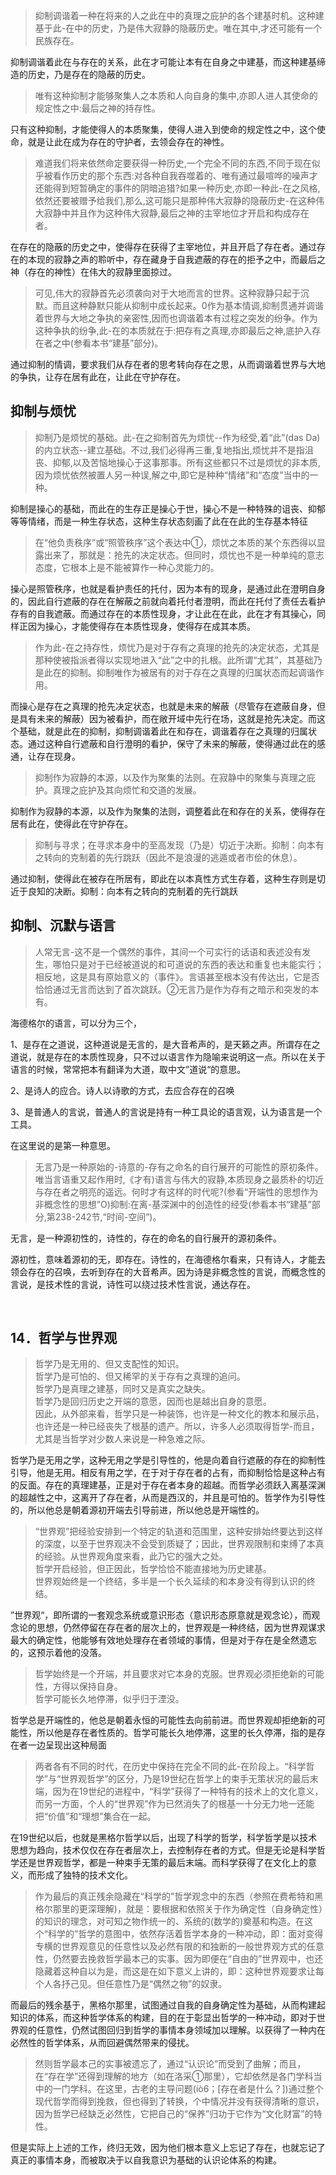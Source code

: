 <blockquote data-pid="9z0ro8gp">抑制调谐着一种在将来的人之此在中的真理之庇护的各个建基时机。这种建基于此-在中的历史，乃是伟大寂静的隐蔽历史。唯在其中,才还可能有一个民族存在。</blockquote><p data-pid="WTslUulz">抑制调谐着此在与存在的关系，此在才可能让本有在自身之中建基，而这种建基缔造的历史，乃是存在的隐蔽的历史。</p><blockquote data-pid="-fu9-yax">唯有这种抑制才能够聚集人之本质和人向自身的集中,亦即人进人其使命的规定性之中:最后之神的持存性。</blockquote><p data-pid="2xe5YIba">只有这种抑制，才能使得人的本质聚集，使得人进入到使命的规定性之中，这个使命，就是让此在成为存在的守护者，去领会存在的神性。</p><blockquote data-pid="n-_op_lQ"> 难道我们将来依然命定要获得一种历史,一个完全不同的东西,不同于现在似乎被看作历史的那个东西:对各种自我吞噬着的、唯有通过最喧哗的噪声才还能得到短暂确定的事件的阴暗追猎?如果一种历史,亦即一种此-在之风格,依然还要被赠予给我们,那么,这可能只是那种伟大寂静的隐蔽历史-在这种伟大寂静中并且作为这种伟大寂静,最后之神的主宰地位才开启和构成存在者。</blockquote><p data-pid="Gh-avg-q">在存在的隐蔽的历史之中，使得存在获得了主宰地位，并且开启了存在者。通过存在的本现的寂静之声的聆听中，存在藏身于自我遮蔽的存在的拒予之中，而最后之神（存在的神性）在伟大的寂静里面掠过。</p><blockquote data-pid="t_wIfEzX">可见,伟大的寂静首先必须袭向对于大地而言的世界。这种寂静只起于沉默。而且这种静默只能从抑制中成长起来。0作为基本情调,抑制贯通并调谐着世界与大地之争执的亲密性,因而也调谐着本有过程之突发的纷争。作为这种争执的纷争,此-在的本质就在于:把存有之真理,亦即最后之神,底护入存在者之中(参看本书“建基”部分)。</blockquote><p data-pid="PmFP-qbm">通过抑制的情调，要求我们从存在者的思考转向存在之思，从而调谐着世界与大地的争执，让存在居有此在，让此在守护存在。</p><h2>抑制与烦忧</h2><blockquote data-pid="tC7NMq7R">抑制乃是烦忧的基础。此-在之抑制首先为烦忧--作为经受,着“此”(das Da)的内立状态--建立基础。不过,我们必得再三重,复地指出,烦忧并不是指沮丧、抑郁,以及苦恼地操心于这事那事。所有这些都只不过是烦忧的非本质,因为烦忧依然被置人另一种误,解之中,即它是种种“情绪”和“态度”当中的一种。</blockquote><p data-pid="-7upmbvW">抑制是操心的基础，而此在的生存正是操心于世，操心不是一种特殊的诅丧、抑郁等等情绪，而是一种生存状态，这种生存状态刻画了此在在此的生存基本特征</p><blockquote data-pid="4Z6fv8fv">在“他负责秩序”或“照管秩序”这个表达中①，烦忧之本质的某个东西得以显露出来了，那就是：抢先的决定状态。但同时，烦忧也不是一种单纯的意志态度，它根本上是不能被算作一种心灵能力的。</blockquote><p data-pid="tcQOoyYz">操心是照管秩序，也就是看护责任的托付，因为本有的现身，是通过此在澄明自身的，因此自行遮蔽的存在在解蔽之前就向着托付者澄明，而此在托付了责任去看护存有的自我遮蔽。而通过存在的本质性现身，才让此在在此，此在才有其操心，同样正因为操心，才能使得存在本质性现身，使得存在成其本质。</p><blockquote data-pid="uJY_o-eL">作为此-在之持存性，烦忧乃是对于存有之真理的抢先的决定状态，尤其是那种使被指派者得以实现地进入“此”之中的扎根。此所谓“尤其”，其基础乃是此在的抑制。抑制唯作为被居有的对于存在之真理的归属状态而起调谐作用。</blockquote><p data-pid="GWSSlWgt">而操心是存在之真理的抢先决定状态，也就是未来的解蔽（尽管存在遮蔽自身，但是具有未来的解蔽）因为被看护，而在敞开域中先行在场，这就是抢先决定。而这个基础，就是此在的抑制，抑制调谐着此在和存在，调谐着存在之真理的归属状态。通过这种自行遮蔽和自行澄明的看护，保守了未来的解蔽，使得通过此在的感通，让存在现身。</p><blockquote data-pid="dCs4XoCO">抑制作为寂静的本源，以及作为聚集的法则。在寂静中的聚集与真理之庇护。真理之庇护及其向烦忙和交道的发展。</blockquote><p data-pid="13NDdMpr">抑制作为寂静的本源，以及作为聚集的法则，调整着此在和存在的关系，使得存在居有此在，使得此在守护存在。</p><blockquote data-pid="EzQBPe6l">抑制与寻求；在寻求本身中的至高发现（乃是）切近于决断。抑制：向本有之转向的克制着的先行跳跃（因此不是浪漫的逃遁或者市侩的休息）。</blockquote><p data-pid="c4c61_Uw">通过抑制，使得此在被存在所居有，即此在以本真性方式生存着，这种生存则是切近于良知的决断。抑制：向本有之转向的克制着的先行跳跃</p><h2>抑制、沉默与语言</h2><blockquote data-pid="NsPgUuTV">人常无言-这不是一个偶然的事件，其间一个可实行的话语和表述没有发生，哪怕只是对于已经被道说的和可道说的东西的表达和重复也未能实行；相反地，这是具有原始意义的（事件》。言语甚至根本没有传达出，它是否恰恰通过无言而达到了首次跳跃。②无言乃是作为存有之暗示和突发的本有。</blockquote><p data-pid="ZZonl_-1">海德格尔的语言，可以分为三个，</p><p data-pid="vC_FVbw4">1、是存在之道说，这种道说是无言的，是大音希声的，是天籁之声。所谓存在之道说，就是存在的本质性现身，只不过以语言作为隐喻来说明这一点。所以在关于语言的时候，常常把本有翻译为大道，取中文”道说“的意思。</p><p data-pid="jV8q1Z7b">2、是诗人的应合。诗人以诗歌的方式，去应合存在的召唤</p><p data-pid="IHQu2MuB">3、是普通人的言说，普通人的言说是持有一种工具论的语言观，认为语言是一个工具。</p><p data-pid="Za37VKJZ">在这里说的是第一种意思。</p><blockquote data-pid="6C0waIhD">无言乃是一种原始的-诗意的-存有之命名的自行展开的可能性的原初条件。唯当言语重又起作用时,《才有)语言与伟大的寂静,本质现身之最质朴的切近与存在者之明亮的遥远。何时才有这样的时代呢?(参看“开端性的思想作为非概念性的思想”O)抑制:在离-基深渊中的创造性的经受(参看本书“建基”部分,第238-242节,“时间-空间”)。</blockquote><p data-pid="xLQVOmEM">无言，是一种源初性的，诗性的，存在的命名的自行展开的源初条件。</p><p data-pid="Z3CDaR6Z">源初性，意味着源初的无，即存在。诗性的，在海德格尔看来，只有诗人，才能去领会存在的召唤，去听到存在的大音希声。因为诗是非概念性的言说，而概念性的言说，是技术性的言说，诗性可以绕过技术性言说，通达存在。</p><p><br></p><h2>14．哲学与世界观</h2><blockquote data-pid="F2Hin561">哲学乃是无用的、但又支配性的知识。<br>哲学乃是可怕的、但又稀罕的关于存有之真理的追问。<br>哲学乃是真理之建基，同时又是真实之缺失。<br>哲学乃是回归历史之开端的意愿，因而也是越出自身的意愿。<br>因此，从外部来看，哲学只是一种装饰，也许是一种文化的教本和展示品，也许还是一种已经丧失了根基的遗产。所以，许多人必须取得哲学-而且，尤其是当哲学对少数人来说是一种急难之际。</blockquote><p data-pid="tLkOJtzd">哲学乃是无用之学，这种无用之学是引导性的，他是向着自行遮蔽的存在的抑制性引导，他是无用。相反有用之学，在于对于存在者的占有，而抑制恰恰是这种占有的反面。存在的真理建基，正是对于存在者本身的超越。而哲学必须跃入离基深渊的超越性之中，这离开了存在者，从而是西汉的，并且是可怕的。哲学作为引导性的，所以他总是朝着源初开端去引导前进，所以他总是开端性的。</p><blockquote data-pid="naAUkcM7">“世界观”把经验安排到一个特定的轨道和范围里，这种安排始终要达到这样的深度，以至于世界观决不会受到质疑了；因此，世界观限制和束缚了本真的经验。从世界观角度来看，此乃它的强大之处。<br>哲学开启经验，但正因此，哲学恰恰不能直接地为历史建基。<br>世界观始终是一个终结，多半是一个长久延续的和本身没有得到认识的终结。</blockquote><p data-pid="mL3X2l06">”世界观“，即所谓的一套观念系统或意识形态（意识形态原意就是观念论），而观念论的思想，仍然停留在存在者的层次上的，世界观是一种终结，因为世界观谋求最大的确定性，他能够有效地处理存在者领域的事情，但是对于存在是全然遗忘的，这预示着他的没落。</p><blockquote data-pid="5TAN7ire">哲学始终是一个开端，并且要求对它本身的克服。世界观必须拒绝新的可能性，方得以保持自身。<br>哲学可能长久地停滞，似乎归于湮没。</blockquote><p data-pid="kAkTukCN">哲学总是开端性的，他总是朝着永恒的可能性去向前前进。而世界观却拒绝新的可能性，所以他是存在者性质的。哲学可能长久地停滞，这里的长久停滞，指的是存在者一边呈现出这种局面</p><blockquote data-pid="9SrMSUv9">两者各有不同的时代，在历史中保持在完全不同的此-在阶段上。“科学哲学”与“世界观哲学”的区分，乃是19世纪在哲学上的束手无策状况的最后末端，因为在19世纪的进程中，“科学”获得了一种特有的技术上的文化意义，而另一方面，个人的“世界观”作为已然消失了的根基一十分无力地一还能把“价值”和“理想”集合在一起。</blockquote><p data-pid="_CSucb41">在19世纪以后，也就是黑格尔哲学以后，出现了科学的哲学，科学哲学是以技术思想为趋向，技术仅仅在存在者层次上，去控制存在者的方式。但是无论是科学哲学还是世界观哲学，都是一种束手无策的最后末端。而科学获得了在文化上的意义，而形成了独特的技术文化。</p><blockquote data-pid="Ve_gi2Q5">作为最后的真正残余隐藏在“科学的”哲学观念中的东西（参照在费希特和黑格尔那里的更深理解)，就是：要根据和依照关于作为确定性（自身确定性）的知识的理念，对可知之物作统一的、系统的(数学的)奠基和构造。在这个“科学的”哲学的意图中，依然存活着哲学本身的一种冲动，即：面对变得专横的世界观意见的任意性以及必然有限的和独断的一般世界观方式的任意性，仍然要去挽救哲学最本己的实事。因为即便在“自由的”世界观中，也还隐藏着这种自以为是，而这是在如下意义上讲的，即：这种世界观要求让每个人各抒己见。但任意性乃是“偶然之物”的奴隶。</blockquote><p data-pid="qyEh2fye">而最后的残余基于，黑格尔那里，试图通过自我的自身确定性为基础，从而构建起知识的体系，而这种哲学体系的构建，目的在于彰显出哲学的一种冲动，即对于世界观的任意性，仍然试图回归到哲学的事情本身领域加以理解。以获得了一种内在必然性的哲学体系，从而回避偶然带来的侵扰。</p><blockquote data-pid="sAEhyrcY">然则哲学最本己的实事被遗忘了，通过“认识论”而受到了曲解；而且，在“存在学”还得到理解的地方（如在洛采①那里），它却依然是各门学科当中的一门学科。在这里，古老的主导问题(iò6；[存在者是什么？])通过整个现代哲学而得到挽救，但也得到了转换，个中情况并没有获得清晰的意识，因为哲学已经缺乏必然性，它把自己的“保养”归功于它作为“文化财富”的特性。</blockquote><p data-pid="gExtAOde">但是实际上上述的工作，终归无效，因为他们根本意义上忘记了存在，也就忘记了真正的事情本身，而被取决于以自我意识为基础的认识论体系的构建。</p><p></p>